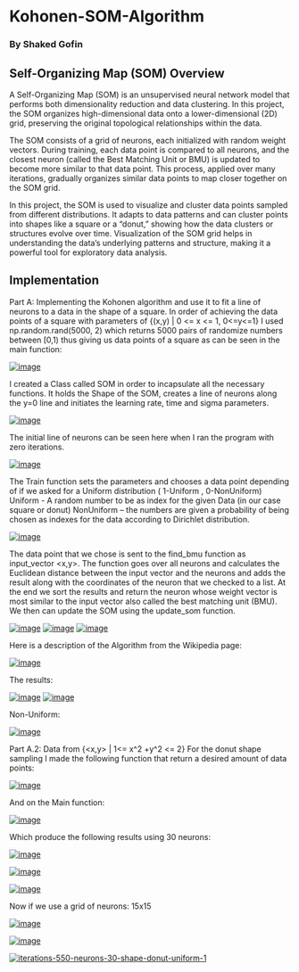 # Kohonen-SOM-Algorithm
### By Shaked Gofin



## Self-Organizing Map (SOM) Overview
A Self-Organizing Map (SOM) is an unsupervised neural network model that performs both dimensionality reduction and data clustering. In this project, the SOM organizes high-dimensional data onto a lower-dimensional (2D) grid, preserving the original topological relationships within the data.

The SOM consists of a grid of neurons, each initialized with random weight vectors. During training, each data point is compared to all neurons, and the closest neuron (called the Best Matching Unit or BMU) is updated to become more similar to that data point. This process, applied over many iterations, gradually organizes similar data points to map closer together on the SOM grid.

In this project, the SOM is used to visualize and cluster data points sampled from different distributions. It adapts to data patterns and can cluster points into shapes like a square or a “donut,” showing how the data clusters or structures evolve over time. Visualization of the SOM grid helps in understanding the data’s underlying patterns and structure, making it a powerful tool for exploratory data analysis.

## Implementation
Part A: Implementing the Kohonen algorithm and use it to fit a line of neurons to a data in the shape of a square.
In order of achieving the data points of a square with parameters of {(x,y) |  0 <= x <= 1, 0<=y<=1} I used np.random.rand(5000, 2) which returns 5000 pairs of randomize numbers between [0,1) thus giving us data points of a square as can be seen in the main function:

<a href="https://imgbb.com/"><img src="https://i.ibb.co/51sLtgq/image.png" alt="image" border="0"></a>







I created a Class called SOM in order to incapsulate all the necessary functions.
It holds the Shape of the SOM, creates a line of neurons along the y=0 line and initiates the learning rate, time and sigma parameters. 

 <a href="https://imgbb.com/"><img src="https://i.ibb.co/ZgzJg0v/image.png" alt="image" border="0"></a>


The initial line of neurons can be seen here when I ran the program with zero iterations.

 <a href="https://imgbb.com/"><img src="https://i.ibb.co/L0MS83v/image.png" alt="image" border="0"></a>
 
The Train function sets the parameters and chooses a data point depending of if we asked for a Uniform distribution ( 1-Uniform , 0-NonUniform) 
Uniform - A random number to be as index for the given Data (in our case square or donut) 
NonUniform – the numbers are given a probability of being chosen as indexes for the data according to Dirichlet distribution.
 
 <a href="https://imgbb.com/"><img src="https://i.ibb.co/MBpDDfS/image.png" alt="image" border="0"></a>
 
The data point that we chose is sent to the find_bmu function as input_vector <x,y>.
The function goes over all neurons and calculates the Euclidean distance between the input vector and the neurons and adds the result along with the coordinates of the neuron that we checked to a list.
At the end we sort the results and return the neuron whose weight vector is most similar to the input vector also called the best matching unit (BMU).
We then can update the SOM using the update_som function.
 
<a href="https://imgbb.com/"><img src="https://i.ibb.co/vh7gHq9/image.png" alt="image" border="0"></a>
<a href="https://imgbb.com/"><img src="https://i.ibb.co/TbwHKVR/image.png" alt="image" border="0"></a> 
<a href="https://imgbb.com/"><img src="https://i.ibb.co/0hX061c/image.png" alt="image" border="0"></a>
 

Here is a description of the Algorithm from the Wikipedia page:

<a href="https://imgbb.com/"><img src="https://i.ibb.co/xMPmHfD/image.png" alt="image" border="0"></a> 






The results:
  

<a href="https://imgbb.com/"><img src="https://i.ibb.co/mHjpRSx/image.png" alt="image" border="0"></a> 
<a href="https://imgbb.com/"><img src="https://i.ibb.co/0hNNVPZ/image.png" alt="image" border="0"></a>
  




Non-Uniform:
  

  
<a href="https://imgbb.com/"><img src="https://i.ibb.co/bJxcZ7L/image.png" alt="image" border="0"></a>  










Part A.2: Data from {<x,y> | 1<= x^2 +y^2 <= 2}
For the donut shape sampling I made the following function that return a desired amount of data points:

 <a href="https://imgbb.com/"><img src="https://i.ibb.co/BKcydnn/image.png" alt="image" border="0"></a>

And on the Main function:

 <a href="https://imgbb.com/"><img src="https://i.ibb.co/3BZvFK9/image.png" alt="image" border="0"></a>
 
Which produce the following results using 30 neurons:

<a href="https://imgbb.com/"><img src="https://i.ibb.co/Bgjh2nZ/image.png" alt="image" border="0"></a>

<a href="https://imgbb.com/"><img src="https://i.ibb.co/7g8RD2K/image.png" alt="image" border="0"></a>

<a href="https://imgbb.com/"><img src="https://i.ibb.co/vLYVgJk/image.png" alt="image" border="0"></a> 



Now if we use a grid of neurons:
15x15
 
<a href="https://imgbb.com/"><img src="https://i.ibb.co/ZGFW3YR/image.png" alt="image" border="0"></a>

<a href="https://imgbb.com/"><img src="https://i.ibb.co/VSyN8Vz/image.png" alt="image" border="0"></a>

<a href="https://imgbb.com/"><img src="https://i.ibb.co/C05fFGT/iterations-550-neurons-30-shape-donut-uniform-1.png" alt="iterations-550-neurons-30-shape-donut-uniform-1" border="0" /></a>
 
